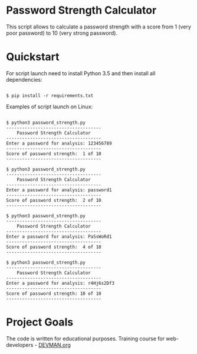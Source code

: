 # Password Strength Calculator

This script allows to calculate a password strength with a score from 1 (very poor password) to 10 (very strong password).

# Quickstart

For script launch need to install Python 3.5 and then install all dependencies:

```

$ pip install -r requirements.txt

```

Examples of script launch on Linux:

```

$ python3 password_strength.py
------------------------------------
    Password Strength Calculator
------------------------------------
Enter a password for analysis: 123456789
------------------------------------
Score of password strength:  1 of 10
------------------------------------

$ python3 password_strength.py
------------------------------------
    Password Strength Calculator
------------------------------------
Enter a password for analysis: password1
------------------------------------
Score of password strength:  2 of 10
------------------------------------

$ python3 password_strength.py
------------------------------------
    Password Strength Calculator
------------------------------------
Enter a password for analysis: PaSsWoRd1
------------------------------------
Score of password strength:  4 of 10
------------------------------------

$ python3 password_strength.py
------------------------------------
    Password Strength Calculator
------------------------------------
Enter a password for analysis: r4Hj6s2Df3
------------------------------------
Score of password strength: 10 of 10
------------------------------------

```

# Project Goals

The code is written for educational purposes. Training course for web-developers - [DEVMAN.org](https://devman.org)
